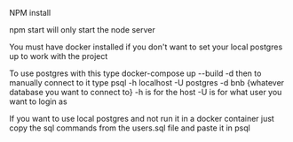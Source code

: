 NPM install

npm start will only start the node server

You must have docker installed if you don't want to set your local postgres up to work with the project

To use postgres with this type
docker-compose up --build -d
then to manually connect to it type
psql -h localhost -U postgres -d bnb {whatever database you want to connect to} 
-h is for the host
-U is for what user you want to login as


If you want to use local postgres and not run it in a docker container just copy the sql commands from the users.sql file and paste it in psql